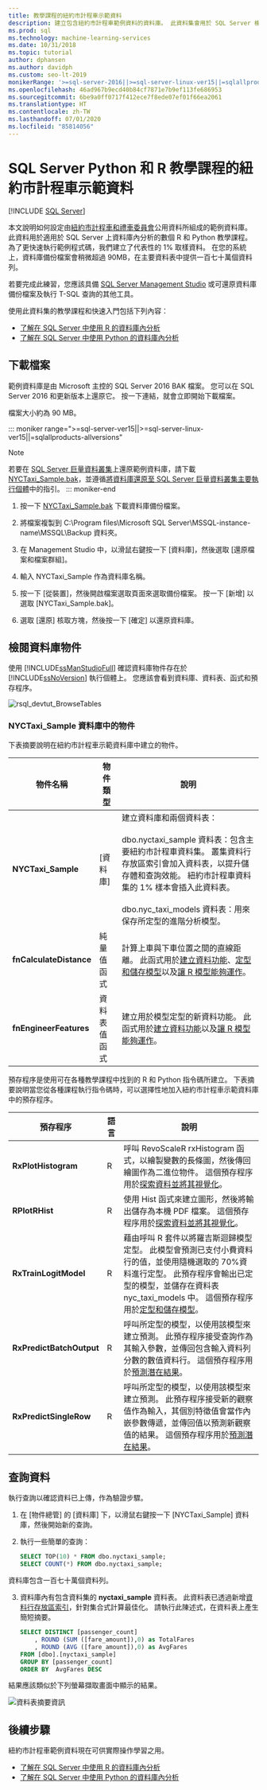 ```yaml
---
title: 教學課程的紐約市計程車示範資料
description: 建立包含紐約市計程車範例資料的資料庫。 此資料集會用於 SQL Server 機器學習服務的 R 和 Python 教學課程。
ms.prod: sql
ms.technology: machine-learning-services
ms.date: 10/31/2018
ms.topic: tutorial
author: dphansen
ms.author: davidph
ms.custom: seo-lt-2019
monikerRange: '>=sql-server-2016||>=sql-server-linux-ver15||=sqlallproducts-allversions'
ms.openlocfilehash: 46ad967b9ecd40b84cf7871e7b9ef113fe686953
ms.sourcegitcommit: 6be9a0ff0717f412ece7f8ede07ef01f66ea2061
ms.translationtype: HT
ms.contentlocale: zh-TW
ms.lasthandoff: 07/01/2020
ms.locfileid: "85814056"
---
```

# <a name="nyc-taxi-demo-data-for-sql-server-python-and-r-tutorials"></a>SQL Server Python 和 R 教學課程的紐約市計程車示範資料
 [!INCLUDE [SQL Server](../../includes/applies-to-version/sqlserver.md)]

本文說明如何設定由[紐約市計程車和禮車委員會](http://www.nyc.gov/html/tlc/html/about/trip_record_data.shtml)公用資料所組成的範例資料庫。 此資料用於適用於 SQL Server 上資料庫內分析的數個 R 和 Python 教學課程。 為了更快速執行範例程式碼，我們建立了代表性的 1% 取樣資料。 在您的系統上，資料庫備份檔案會稍微超過 90MB，在主要資料表中提供一百七十萬個資料列。

若要完成此練習，您應該具備 [SQL Server Management Studio](https://docs.microsoft.com/sql/ssms/download-sql-server-management-studio-ssms?view=sql-server-2017) 或可還原資料庫備份檔案及執行 T-SQL 查詢的其他工具。

使用此資料集的教學課程和快速入門包括下列內容：

+ [了解在 SQL Server 中使用 R 的資料庫內分析](sqldev-in-database-r-for-sql-developers.md)
+ [了解在 SQL Server 中使用 Python 的資料庫內分析](sqldev-in-database-python-for-sql-developers.md)

## <a name="download-files"></a>下載檔案

範例資料庫是由 Microsoft 主控的 SQL Server 2016 BAK 檔案。 您可以在 SQL Server 2016 和更新版本上還原它。 按一下連結，就會立即開始下載檔案。 

檔案大小約為 90 MB。

::: moniker range=">=sql-server-ver15||>=sql-server-linux-ver15||=sqlallproducts-allversions"
>[!NOTE]
>若要在 [SQL Server 巨量資料叢集](../../big-data-cluster/big-data-cluster-overview.md)上還原範例資料庫，請下載 [NYCTaxi_Sample.bak](https://sqlmldoccontent.blob.core.windows.net/sqlml/NYCTaxi_Sample.bak)，並遵循[將資料庫還原至 SQL Server 巨量資料叢集主要執行個體](../../big-data-cluster/data-ingestion-restore-database.md)中的指引。
::: moniker-end

1. 按一下 [NYCTaxi_Sample.bak](https://sqlmldoccontent.blob.core.windows.net/sqlml/NYCTaxi_Sample.bak) 下載資料庫備份檔案。

2. 將檔案複製到 C:\Program files\Microsoft SQL Server\MSSQL-instance-name\MSSQL\Backup 資料夾。

3. 在 Management Studio 中，以滑鼠右鍵按一下 [資料庫]，然後選取 [還原檔案和檔案群組]。

4. 輸入 NYCTaxi_Sample 作為資料庫名稱。

5. 按一下 [從裝置]，然後開啟檔案選取頁面來選取備份檔案。 按一下 [新增] 以選取 [NYCTaxi_Sample.bak]。

6. 選取 [還原] 核取方塊，然後按一下 [確定] 以還原資料庫。

## <a name="review-database-objects"></a>檢閱資料庫物件
   
使用 [!INCLUDE[ssManStudioFull](../../includes/ssmanstudiofull-md.md)] 確認資料庫物件存在於 [!INCLUDE[ssNoVersion](../../includes/ssnoversion-md.md)] 執行個體上。 您應該會看到資料庫、資料表、函式和預存程序。
  
   ![rsql_devtut_BrowseTables](media/rsql-devtut-browsetables.png "rsql_devtut_BrowseTables")

### <a name="objects-in-nyctaxi_sample-database"></a>NYCTaxi_Sample 資料庫中的物件

下表摘要說明在紐約市計程車示範資料庫中建立的物件。

|**物件名稱**|**物件類型**|**說明**|
|----------|------------------------|---------------|
|**NYCTaxi_Sample** | [資料庫] | 建立資料庫和兩個資料表：<br /><br />dbo.nyctaxi_sample 資料表：包含主要紐約市計程車資料集。 叢集資料行存放區索引會加入資料表，以提升儲存體和查詢效能。 紐約市計程車資料集的 1% 樣本會插入此資料表。<br /><br />dbo.nyc_taxi_models 資料表：用來保存所定型的進階分析模型。|
|**fnCalculateDistance** |純量值函式 | 計算上車與下車位置之間的直線距離。 此函式用於[建立資料功能](sqldev-create-data-features-using-t-sql.md)、[定型和儲存模型](sqldev-train-and-save-a-model-using-t-sql.md)以及[讓 R 模型能夠運作](sqldev-operationalize-the-model.md)。|
|**fnEngineerFeatures** |資料表值函式 | 建立用於模型定型的新資料功能。 此函式用於[建立資料功能](sqldev-create-data-features-using-t-sql.md)以及[讓 R 模型能夠運作](sqldev-operationalize-the-model.md)。|


預存程序是使用可在各種教學課程中找到的 R 和 Python 指令碼所建立。 下表摘要說明當您從各種課程執行指令碼時，可以選擇性地加入紐約市計程車示範資料庫中的預存程序。

|**預存程序**|**語言**|**說明**|
|-------------------------|------------|---------------|
|**RxPlotHistogram** |R | 呼叫 RevoScaleR rxHistogram 函式，以繪製變數的長條圖，然後傳回繪圖作為二進位物件。 這個預存程序用於[探索資料並將其視覺化](sqldev-explore-and-visualize-the-data.md)。|
|**RPlotRHist** |R| 使用 Hist 函式來建立圖形，然後將輸出儲存為本機 PDF 檔案。 這個預存程序用於[探索資料並將其視覺化](sqldev-explore-and-visualize-the-data.md)。|
|**RxTrainLogitModel**  |R| 藉由呼叫 R 套件以將羅吉斯迴歸模型定型。 此模型會預測已支付小費資料行的值，並使用隨機選取的 70%資料進行定型。 此預存程序會輸出已定型的模型，並儲存在資料表 nyc_taxi_models 中。 這個預存程序用於[定型和儲存模型](sqldev-train-and-save-a-model-using-t-sql.md)。|
|**RxPredictBatchOutput**  |R | 呼叫所定型的模型，以使用該模型來建立預測。 此預存程序接受查詢作為其輸入參數，並傳回包含輸入資料列分數的數值資料行。 這個預存程序用於[預測潛在結果](sqldev-operationalize-the-model.md)。|
|**RxPredictSingleRow**  |R| 呼叫所定型的模型，以使用該模型來建立預測。 此預存程序接受新的觀察值作為輸入，其個別特徵值會當作內嵌參數傳遞，並傳回值以預測新觀察值的結果。 這個預存程序用於[預測潛在結果](sqldev-operationalize-the-model.md)。|

## <a name="query-the-data"></a>查詢資料

執行查詢以確認資料已上傳，作為驗證步驟。

1. 在 [物件總管] 的 [資料庫] 下，以滑鼠右鍵按一下 [NYCTaxi_Sample] 資料庫，然後開始新的查詢。

2. 執行一些簡單的查詢：

    ```sql
    SELECT TOP(10) * FROM dbo.nyctaxi_sample;
    SELECT COUNT(*) FROM dbo.nyctaxi_sample;
    ```
資料庫包含一百七十萬個資料列。

3. 資料庫內有包含資料集的 **nyctaxi_sample** 資料表。 此資料表已透過新增[資料行存放區索引](../../relational-databases/indexes/columnstore-indexes-overview.md)，針對集合式計算最佳化。 請執行此陳述式，在資料表上產生簡短摘要。

    ```sql
    SELECT DISTINCT [passenger_count]
        , ROUND (SUM ([fare_amount]),0) as TotalFares
        , ROUND (AVG ([fare_amount]),0) as AvgFares
    FROM [dbo].[nyctaxi_sample]
    GROUP BY [passenger_count]
    ORDER BY  AvgFares DESC
    ````
結果應該類似於下列螢幕擷取畫面中顯示的結果。

  ![資料表摘要資訊](media/nyctaxidatatablesummary.png "查詢結果")

## <a name="next-steps"></a>後續步驟

紐約市計程車範例資料現在可供實際操作學習之用。

+ [了解在 SQL Server 中使用 R 的資料庫內分析](sqldev-in-database-r-for-sql-developers.md)
+ [了解在 SQL Server 中使用 Python 的資料庫內分析](sqldev-in-database-python-for-sql-developers.md)